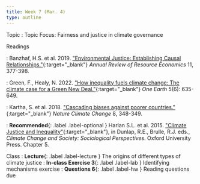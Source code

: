```yaml
---
title: Week 7 (Mar. 4)
type: outline
---
```


Topic
: Topic Focus: Fairness and justice in climate governance

Readings

: Banzhaf, H.S. et al. 2019. ["Environmental Justice: Establishing Causal Relationships."](https://doi.org/10.1146/annurev-resource-100518-094131){:target="_blank"} _Annual Review of Resource Economics_ 11, 377-398.

: Green, F., Healy, N. 2022. ["How inequality fuels climate change: The climate case for a Green New Deal."](https://doi.org/10.1016/j.oneear.2022.05.005){:target="_blank"} _One Earth_ 5(6): 635-649.

: Kartha, S. et al. 2018. ["Cascading biases against poorer countries."](https://doi.org/10.1038/s41558-018-0152-7){:target="_blank"} _Nature Climate Change_ 8, 348-349.

: **Recommended**{: .label .label-optional } Harlan S.L. et al. 2015. ["Climate Justice and Inequality"](https://doi.org/10.1093/acprof:oso/9780199356102.003.0005){:target="_blank"}, in Dunlap, R.E., Brulle, R.J. eds., _Climate Change and Society: Sociological Perspectives_. Oxford University Press. Chapter 5.

Class
: **Lecture**{: .label .label-lecture } The origins of different types of climate justice
: **In-class Exercise 3**{: .label .label-lab } Identifying mechanisms exercise
: **Questions 6**{: .label .label-hw } Reading questions due

